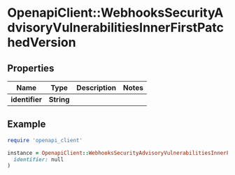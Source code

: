 # OpenapiClient::WebhooksSecurityAdvisoryVulnerabilitiesInnerFirstPatchedVersion

## Properties

| Name | Type | Description | Notes |
| ---- | ---- | ----------- | ----- |
| **identifier** | **String** |  |  |

## Example

```ruby
require 'openapi_client'

instance = OpenapiClient::WebhooksSecurityAdvisoryVulnerabilitiesInnerFirstPatchedVersion.new(
  identifier: null
)
```

